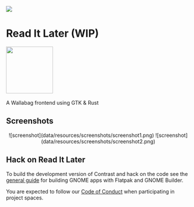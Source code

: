 <a href="https://flathub.org/apps/details/com.belmoussaoui.ReadItLater">
<img src="https://flathub.org/assets/badges/flathub-badge-i-en.png" width="190px" />
</a>

# Read It Later (WIP)

<img src="https://gitlab.gnome.org/bilelmoussaoui/read-it-later/raw/master/data/icons/com.belmoussaoui.ReadItLater.svg" width="128" height="128" />

A Wallabag frontend using GTK & Rust


## Screenshots

<div align="center">
![screenshot](data/resources/screenshots/screenshot1.png)
![screenshot](data/resources/screenshots/screenshot2.png)
</div>

## Hack on Read It Later
To build the development version of Contrast and hack on the code
see the [general guide](https://wiki.gnome.org/Newcomers/BuildProject)
for building GNOME apps with Flatpak and GNOME Builder.

You are expected to follow our [Code of Conduct](/code-of-conduct.md) when participating in project
spaces.

